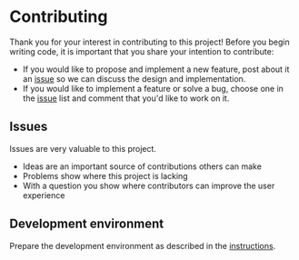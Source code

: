 # Contributing

Thank you for your interest in contributing to this project! 
Before you begin writing code, it is important that you share your intention to contribute:

* If you would like to propose and implement a new feature, post about it an [issue](https://github.com/AndreeaDogaru/COW/issues) so we can discuss the design and implementation.
* If you would like to implement a feature or solve a bug, choose one in the [issue](https://github.com/AndreeaDogaru/COW/issues) list and comment that you'd like to work on it.

## Issues

Issues are very valuable to this project.

* Ideas are an important source of contributions others can make
* Problems show where this project is lacking
* With a question you show where contributors can improve the user experience

## Development environment 

Prepare the development environment as described in the [instructions](README.md).
